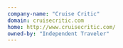```yaml
---
company-name: "Cruise Critic"
domain: cruisecritic.com
home: http://www.cruisecritic.com/
owned-by: "Independent Traveler"
---
```




